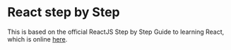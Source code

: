 # React step by Step

This is based on the official ReactJS Step by Step Guide to learning React, which is online [here](https://reactjs.org/docs/hello-world.html).
